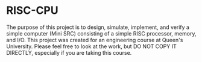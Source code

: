 # RISC-CPU

The purpose of this project is to design, simulate, implement, and verify a simple computer (Mini SRC) consisting of a simple RISC processor, memory, and I/O. This project was created for an engineering course at Queen's University. Please feel free to look at the work, but DO NOT COPY IT DIRECTLY, especially if you are taking this course.
